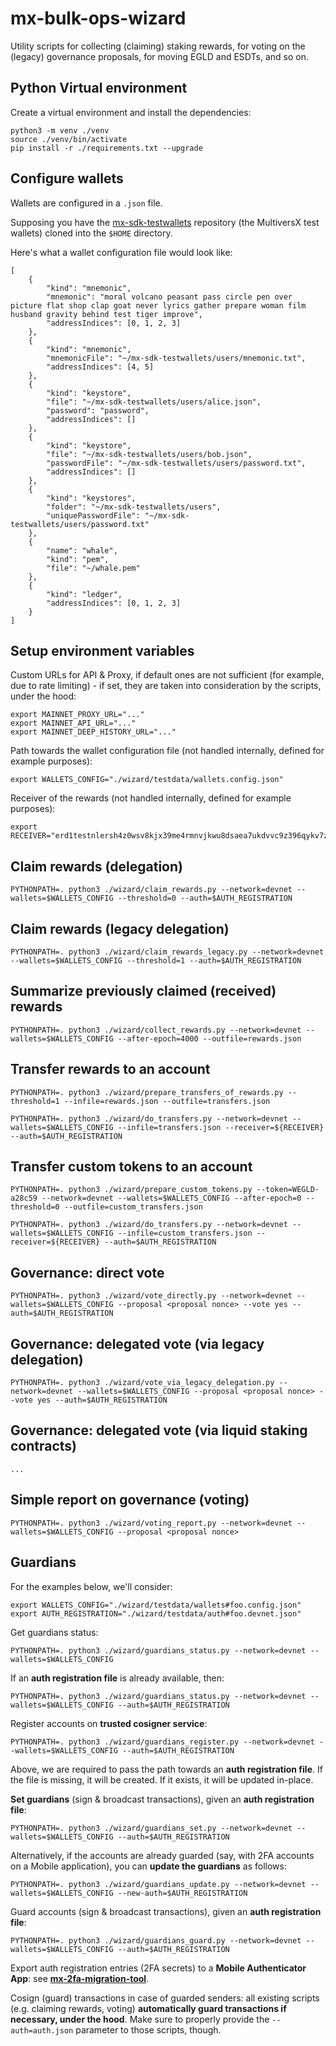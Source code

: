 # mx-bulk-ops-wizard

Utility scripts for collecting (claiming) staking rewards, for voting on the (legacy) governance proposals, for moving EGLD and ESDTs, and so on.

## Python Virtual environment

Create a virtual environment and install the dependencies:

```
python3 -m venv ./venv
source ./venv/bin/activate
pip install -r ./requirements.txt --upgrade
```

## Configure wallets

Wallets are configured in a `.json` file.

Supposing you have the [mx-sdk-testwallets](https://github.com/multiversx/mx-sdk-testwallets) repository (the MultiversX test wallets) cloned into the `$HOME` directory.

Here's what a wallet configuration file would look like:

```
[
    {
        "kind": "mnemonic",
        "mnemonic": "moral volcano peasant pass circle pen over picture flat shop clap goat never lyrics gather prepare woman film husband gravity behind test tiger improve",
        "addressIndices": [0, 1, 2, 3]
    },
    {
        "kind": "mnemonic",
        "mnemonicFile": "~/mx-sdk-testwallets/users/mnemonic.txt",
        "addressIndices": [4, 5]
    },
    {
        "kind": "keystore",
        "file": "~/mx-sdk-testwallets/users/alice.json",
        "password": "password",
        "addressIndices": []
    },
    {
        "kind": "keystore",
        "file": "~/mx-sdk-testwallets/users/bob.json",
        "passwordFile": "~/mx-sdk-testwallets/users/password.txt",
        "addressIndices": []
    },
    {
        "kind": "keystores",
        "folder": "~/mx-sdk-testwallets/users",
        "uniquePasswordFile": "~/mx-sdk-testwallets/users/password.txt"
    },
    {
        "name": "whale",
        "kind": "pem",
        "file": "~/whale.pem"
    },
    {
        "kind": "ledger",
        "addressIndices": [0, 1, 2, 3]
    }
]
```

## Setup environment variables

Custom URLs for API & Proxy, if default ones are not sufficient (for example, due to rate limiting) - if set, they are taken into consideration by the scripts, under the hood:

```
export MAINNET_PROXY_URL="..."
export MAINNET_API_URL="..."
export MAINNET_DEEP_HISTORY_URL="..."
```

Path towards the wallet configuration file (not handled internally, defined for example purposes):

```
export WALLETS_CONFIG="./wizard/testdata/wallets.config.json"
```

Receiver of the rewards (not handled internally, defined for example purposes):

```
export RECEIVER="erd1testnlersh4z0wsv8kjx39me4rmnvjkwu8dsaea7ukdvvc9z396qykv7z7"
```

## Claim rewards (delegation)

```
PYTHONPATH=. python3 ./wizard/claim_rewards.py --network=devnet --wallets=$WALLETS_CONFIG --threshold=0 --auth=$AUTH_REGISTRATION
```

## Claim rewards (legacy delegation)

```
PYTHONPATH=. python3 ./wizard/claim_rewards_legacy.py --network=devnet --wallets=$WALLETS_CONFIG --threshold=1 --auth=$AUTH_REGISTRATION
```

## Summarize previously claimed (received) rewards

```
PYTHONPATH=. python3 ./wizard/collect_rewards.py --network=devnet --wallets=$WALLETS_CONFIG --after-epoch=4000 --outfile=rewards.json
```

## Transfer rewards to an account

```
PYTHONPATH=. python3 ./wizard/prepare_transfers_of_rewards.py --threshold=1 --infile=rewards.json --outfile=transfers.json

PYTHONPATH=. python3 ./wizard/do_transfers.py --network=devnet --wallets=$WALLETS_CONFIG --infile=transfers.json --receiver=${RECEIVER} --auth=$AUTH_REGISTRATION
```

## Transfer custom tokens to an account

```
PYTHONPATH=. python3 ./wizard/prepare_custom_tokens.py --token=WEGLD-a28c59 --network=devnet --wallets=$WALLETS_CONFIG --after-epoch=0 --threshold=0 --outfile=custom_transfers.json

PYTHONPATH=. python3 ./wizard/do_transfers.py --network=devnet --wallets=$WALLETS_CONFIG --infile=custom_transfers.json --receiver=${RECEIVER} --auth=$AUTH_REGISTRATION
```

## Governance: direct vote

```
PYTHONPATH=. python3 ./wizard/vote_directly.py --network=devnet --wallets=$WALLETS_CONFIG --proposal <proposal nonce> --vote yes --auth=$AUTH_REGISTRATION
```

## Governance: delegated vote (via legacy delegation)

```
PYTHONPATH=. python3 ./wizard/vote_via_legacy_delegation.py --network=devnet --wallets=$WALLETS_CONFIG --proposal <proposal nonce> --vote yes --auth=$AUTH_REGISTRATION 
```

## Governance: delegated vote (via liquid staking contracts)

```
...
```

## Simple report on governance (voting)

```
PYTHONPATH=. python3 ./wizard/voting_report.py --network=devnet --wallets=$WALLETS_CONFIG --proposal <proposal nonce> 
```

## Guardians

For the examples below, we'll consider:

```
export WALLETS_CONFIG="./wizard/testdata/wallets#foo.config.json"
export AUTH_REGISTRATION="./wizard/testdata/auth#foo.devnet.json"
```

Get guardians status:

```
PYTHONPATH=. python3 ./wizard/guardians_status.py --network=devnet --wallets=$WALLETS_CONFIG
```

If an **auth registration file** is already available, then:

```
PYTHONPATH=. python3 ./wizard/guardians_status.py --network=devnet --wallets=$WALLETS_CONFIG --auth=$AUTH_REGISTRATION
```

Register accounts on **trusted cosigner service**:

```
PYTHONPATH=. python3 ./wizard/guardians_register.py --network=devnet --wallets=$WALLETS_CONFIG --auth=$AUTH_REGISTRATION
```

Above, we are required to pass the path towards an **auth registration file**. If the file is missing, it will be created. If it exists, it will be updated in-place.

**Set guardians** (sign & broadcast transactions), given an **auth registration file**:

```
PYTHONPATH=. python3 ./wizard/guardians_set.py --network=devnet --wallets=$WALLETS_CONFIG --auth=$AUTH_REGISTRATION
```

Alternatively, if the accounts are already guarded (say, with 2FA accounts on a Mobile application), you can **update the guardians** as follows:

```
PYTHONPATH=. python3 ./wizard/guardians_update.py --network=devnet --wallets=$WALLETS_CONFIG --new-auth=$AUTH_REGISTRATION
```

Guard accounts (sign & broadcast transactions), given an **auth registration file**:

```
PYTHONPATH=. python3 ./wizard/guardians_guard.py --network=devnet --wallets=$WALLETS_CONFIG --auth=$AUTH_REGISTRATION
```

Export auth registration entries (2FA secrets) to a **Mobile Authenticator App**: see [**mx-2fa-migration-tool**](https://github.com/multiversx/mx-2fa-migration-tool).

Cosign (guard) transactions in case of guarded senders: all existing scripts (e.g. claiming rewards, voting) **automatically guard transactions if necessary, under the hood**. Make sure to properly provide the `--auth=auth.json` parameter to those scripts, though.
